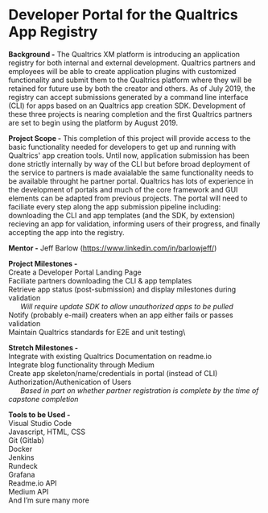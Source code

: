 # Developer Portal for the Qualtrics App Registry

**Background -**
	The Qualtrics XM platform is introducing an application registry for both internal and external development.  Qualtrics partners and employees will be able to create application plugins with customized functionality and submit them to the Qualtrics platform where they will be retained for future use by both the creator and others.  As of July 2019, the registry can accept submissions generated by a command line interface (CLI) for apps based on an Qualtrics app creation SDK.  Development of these three projects is nearing completion and the first Qualtrics partners are set to begin using the platform by August 2019.

**Project Scope -**
	This completion of this project will provide access to the basic functionality needed for developers to get up and running with Qualtrics' app creation tools.  Until now, application submission has been done strictly internally by way of the CLI but before broad deployment of the service to partners is made avaialable the same functionality needs to be available throught he partner portal.   Qualtrics has lots of experience in the development of portals and much of the core framework and GUI elements can be adapted from previous projects.  The portal will need to faciliate every step along the app submission pipeline including: downloading the CLI and app templates (and the SDK, by extension) recieving an app for validation, informing users of their progress, and finally accepting the app into the registry.

**Mentor -**
	Jeff Barlow (https://www.linkedin.com/in/barlowjeff/)

**Project Milestones -**\
	Create a Developer Portal Landing Page\
	Faciliate partners downloading the CLI & app templates\
	Retrieve app status (post-submission) and display milestones during validation\
	&nbsp;&nbsp;&nbsp;&nbsp;&nbsp;&nbsp;*Will require update SDK to allow unauthorized apps to be pulled*\
	Notify (probably e-mail) creaters when an app either fails or passes validation\
	Maintain Qualtrics standards for E2E and unit testing\

**Stretch Milestones -**\
	Integrate with existing Qualtrics Documentation on readme.io\
	Integrate blog functionality through Medium\
	Create app skeleton/name/credentials in portal (instead of CLI)\
	Authorization/Authenication of Users\
	&nbsp;&nbsp;&nbsp;&nbsp;&nbsp;&nbsp;*Based in part on whether partner registration is complete by the time of capstone completion*

**Tools to be Used -**\
	Visual Studio Code\
	Javascript, HTML, CSS\
	Git (Gitlab)\
	Docker\
	Jenkins\
	Rundeck\
	Grafana\
	Readme.io API\
	Medium API\
  	And I’m sure many more
